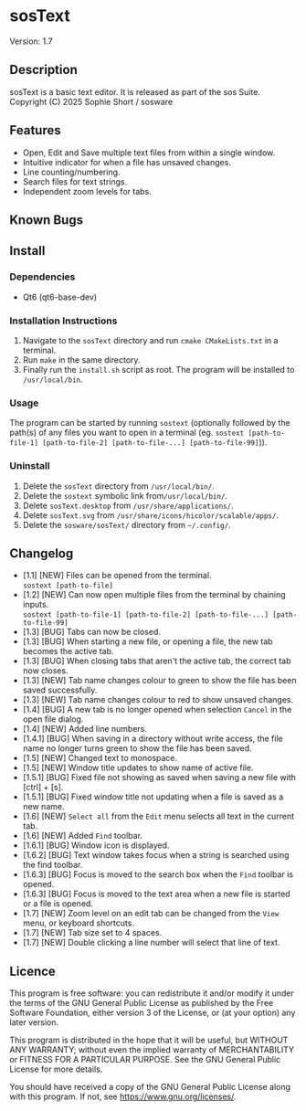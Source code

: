 # sosText
Version: 1.7

## Description
sosText is a basic text editor. It is released as part of the sos Suite.  
Copyright (C) 2025  Sophie Short / sosware

## Features
- Open, Edit and Save multiple text files from within a single window.
- Intuitive indicator for when a file has unsaved changes.
- Line counting/numbering.
- Search files for text strings.
- Independent zoom levels for tabs.
 
## Known Bugs

## Install
### Dependencies
- Qt6 (qt6-base-dev)

### Installation Instructions
1. Navigate to the `sosText` directory and run `cmake CMakeLists.txt` in a terminal.
2. Run `make` in the same directory.
3. Finally run the `install.sh` script as root. The program will be installed to `/usr/local/bin`.

### Usage
The program can be started by running `sostext` (optionally followed by the path(s) of any files you want to open in a terminal (eg. `sostext [path-to-file-1] [path-to-file-2] [path-to-file-...] [path-to-file-99]`)).

### Uninstall
1. Delete the `sosText` directory from `/usr/local/bin/`.
2. Delete the `sostext` symbolic link from`/usr/local/bin/`.
3. Delete `sosText.desktop` from `/usr/share/applications/`.
4. Delete `sosText.svg` from `/usr/share/icons/hicolor/scalable/apps/`.
5. Delete the `sosware/sosText/` directory from `~/.config/`.

## Changelog
- [1.1] [NEW] Files can be opened from the terminal.  
`sostext [path-to-file]`
- [1.2] [NEW] Can now open multiple files from the terminal by chaining inputs.  
`sostext [path-to-file-1] [path-to-file-2] [path-to-file-...] [path-to-file-99]`
- [1.3] [BUG] Tabs can now be closed.
- [1.3] [BUG] When starting a new file, or opening a file, the new tab becomes the active tab.
- [1.3] [BUG] When closing tabs that aren't the active tab, the correct tab now closes.
- [1.3] [NEW] Tab name changes colour to green to show the file has been saved successfully.
- [1.3] [NEW] Tab name changes colour to red to show unsaved changes.
- [1.4] [BUG] A new tab is no longer opened when selection `Cancel` in the open file dialog.
- [1.4] [NEW] Added line numbers.
- [1.4.1] [BUG] When saving in a directory without write access, the file name no longer turns green to show the file has been saved.
- [1.5] [NEW] Changed text to monospace.
- [1.5] [NEW] Window title updates to show name of active file.
- [1.5.1] [BUG] Fixed file not showing as saved when saving a new file with [ctrl] + [s].
- [1.5.1] [BUG] Fixed window title not updating when a file is saved as a new name.
- [1.6] [NEW] `Select all` from the `Edit` menu selects all text in the current tab.
- [1.6] [NEW] Added `Find` toolbar.
- [1.6.1] [BUG] Window icon is displayed.
- [1.6.2] [BUG] Text window takes focus when a string is searched using the find toolbar.
- [1.6.3] [BUG] Focus is moved to the search box when the `Find` toolbar is opened.
- [1.6.3] [BUG] Focus is moved to the text area when a new file is started or a  file is opened.
- [1.7] [NEW] Zoom level on an edit tab can be changed from the `View` menu, or keyboard shortcuts.
- [1.7] [NEW] Tab size set to 4 spaces.
- [1.7] [NEW] Double clicking a line number will select that line of text.

## Licence
This program is free software: you can redistribute it and/or modify
it under the terms of the GNU General Public License as published by
the Free Software Foundation, either version 3 of the License, or
(at your option) any later version.  

This program is distributed in the hope that it will be useful,
but WITHOUT ANY WARRANTY; without even the implied warranty of
MERCHANTABILITY or FITNESS FOR A PARTICULAR PURPOSE.  See the
GNU General Public License for more details.  

You should have received a copy of the GNU General Public License
along with this program.  If not, see <https://www.gnu.org/licenses/>.
